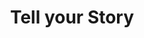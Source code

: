 ---
pid: ch295
title: Tell your Story
location_transcription: South Philly
coordinates: "[-75.168328295682, 39.930761335476]"
zipcode: '19145'
gen_neighborhood: South Philadelphia
neighborhood: Passyunk
outside_phl: 
age: '28'
age_range: 20-29
instagram: 
image_file_name: ch_295.jpg
proposal_transcription: Tell Your Story
topic: Unknown
topic_summary: '0'
type: Other No Form
keywords_other: 
credit: S. Thor.
image_labels: 
twitter: 
facebook: 
permalink: "/monuments/ch295/"
layout: item-page
---